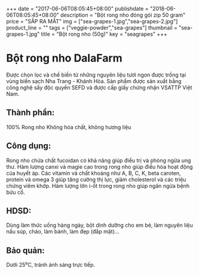 +++
date = "2017-06-06T08:05:45+08:00"
publishdate = "2018-06-06T08:05:45+08:00"
description = "Bột rong nho đóng gói zip 50 gram"
price = "SẮP RA MẮT"
img = ["sea-grapes-1.jpg","sea-grapes-2.jpg"]
product_line = ""
tags = ["veggie-powder","sea-grapes"]
thumbnail = "sea-grapes-1.jpg"
title = "Bột rong nho (50g)"
key = "seagrapes"
+++

# Bột rong nho DalaFarm

Được chọn lọc và chế biến từ những nguyên liệu 
tươi ngon được trồng tại vùng biển sạch Nha Trang - Khánh Hòa. 
Sản phẩm được sản xuất bằng công nghệ sấy độc quyền SEFD và được 
cấp giấy chứng nhận VSATTP Việt Nam.

## Thành phần: 
100% Rong nho
Không hóa chất, không hương liệu

## Công dụng: 
Rong nho chứa chất fucoidan có khả năng 
giúp điều trị và phòng ngừa ung thư. 
Hàm lượng canxi và magie cao trong rong 
nho giúp điều hòa hoạt động của huyết áp. 
Các vitamin và chất khoáng như A, B, C, K, 
beta caroten, protein và omega 3 giúp 
tăng cường thị lực, giảm cholesterol và 
các triệu chứng viêm khớp. Hàm lượng lớn 
i-ốt trong rong nho giúp ngăn ngừa bệnh 
bứu cổ. 

## HDSD:    
Dùng làm thức uống hàng ngày, 
bột dinh dưỡng cho em bé, làm 
nguyên liệu nấu súp, cháo, làm 
bánh, làm đẹp (đắp mặt)…

## Bảo quản: 
Dưới 25⁰C, tránh ánh sáng trực tiếp.

